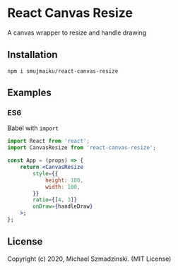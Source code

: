 # React Canvas Resize

A canvas wrapper to resize and handle drawing

## Installation

`npm i smujmaiku/react-canvas-resize`

## Examples

### ES6

Babel with `import`

```jsx
import React from 'react';
import CanvasResize from 'react-canvas-resize';

const App = (props) => {
	return <CanvasResize
		style={{
			height: 100,
			width: 100,
		}}
		ratio={[4, 3]}
		onDraw={handleDraw}
	>;
};
```

## License

Copyright (c) 2020, Michael Szmadzinski. (MIT License)
